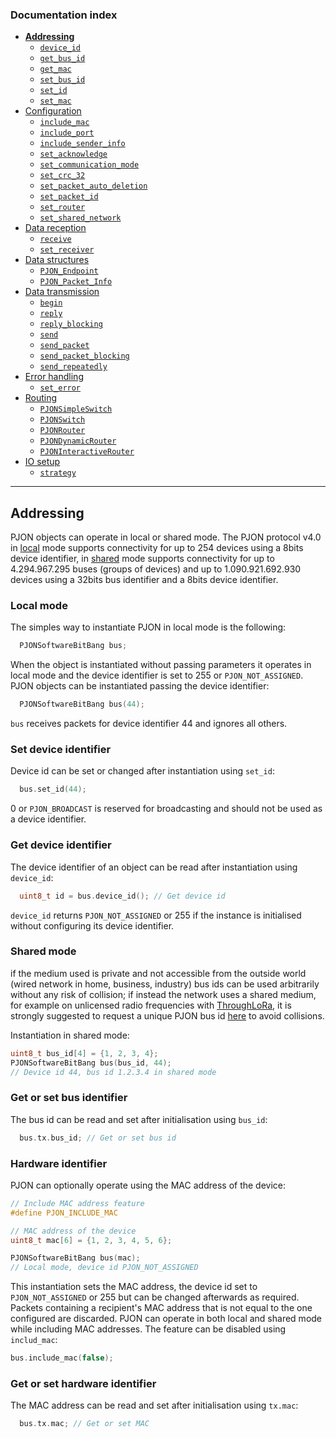 
### Documentation index
- **[Addressing](/documentation/addressing.md)**
  - [`device_id`](/documentation/addressing.md#local-mode)
  - [`get_bus_id`](/documentation/addressing.md#shared-mode)
  - [`get_mac`](/documentation/addressing.md#get-or-set-hardware-identifier)
  - [`set_bus_id`](/documentation/addressing.md#shared-mode)
  - [`set_id`](/documentation/addressing.md#local-mode)
  - [`set_mac`](/documentation/addressing.md#get-or-set-hardware-identifier)
- [Configuration](/documentation/configuration.md)
  - [`include_mac`](/documentation/configuration.md#hardware-identification)
  - [`include_port`](/documentation/configuration.md#network-service-identification)
  - [`include_sender_info`](/documentation/configuration.md#sender-information)
  - [`set_acknowledge`](/documentation/configuration.md#acknowledgement)
  - [`set_communication_mode`](/documentation/configuration.md#communication-mode)
  - [`set_crc_32`](/documentation/configuration.md#crc-configuration)
  - [`set_packet_auto_deletion`](/documentation/configuration.md#packet-handling)
  - [`set_packet_id`](/documentation/configuration.md#packet-identification)
  - [`set_router`](/documentation/configuration.md#router-mode)
  - [`set_shared_network`](/documentation/configuration.md#network-mode)
- [Data reception](/documentation/data-reception.md)
  - [`receive`](/documentation/data-reception.md#data-reception)
  - [`set_receiver`](/documentation/data-reception.md#data-reception)
- [Data structures](/documentation/data-structures.md)
  - [`PJON_Endpoint`](/documentation/data-structures.md#pjon_endpoint)
  - [`PJON_Packet_Info`](/documentation/data-structures.md#pjon_packet_info)
- [Data transmission](/documentation/data-transmission.md)
  - [`begin`](/documentation/data-transmission.md#begin)
  - [`reply`](/documentation/data-transmission.md#reply)
  - [`reply_blocking`](/documentation/data-transmission.md#reply_blocking)
  - [`send`](/documentation/data-transmission.md#send)
  - [`send_packet`](/documentation/data-transmission.md#send_packet)
  - [`send_packet_blocking`](/documentation/data-transmission.md#send_packet_blocking)
  - [`send_repeatedly`](/documentation/data-transmission.md#send_repeatedly)
- [Error handling](/documentation/error-handling.md)
  - [`set_error`](/documentation/error-handling.md#error-handling)
- [Routing](/documentation/routing.md)
  - [`PJONSimpleSwitch`](/documentation/routing.md#simpleswitch)
  - [`PJONSwitch`](/documentation/routing.md#switch)
  - [`PJONRouter`](/documentation/routing.md#router)
  - [`PJONDynamicRouter`](/documentation/routing.md#dynamicrouter)
  - [`PJONInteractiveRouter`](/documentation/routing.md#interactiverouter)
- [IO setup](/documentation/io-setup.md)
   - [`strategy`](/documentation/io-setup.md#io-setup)

---

## Addressing
PJON objects can operate in local or shared mode. The PJON protocol v4.0 in [local](/specification/PJON-protocol-specification-v4.0.md#local-mode) mode supports connectivity for up to 254 devices using a 8bits device identifier, in [shared](/specification/PJON-protocol-specification-v4.0.md#shared-mode) mode supports connectivity for up to 4.294.967.295 buses (groups of devices) and up to 1.090.921.692.930 devices using a 32bits bus identifier and a 8bits device identifier.

### Local mode

The simples way to instantiate PJON in local mode is the following:
```cpp  
  PJONSoftwareBitBang bus;
```
When the object is instantiated without passing parameters it operates in local mode and the device identifier is set to 255 or `PJON_NOT_ASSIGNED`. PJON objects can be instantiated passing the device identifier:
```cpp
  PJONSoftwareBitBang bus(44);
```
`bus` receives packets for device identifier 44 and ignores all others.

### Set device identifier

Device id can be set or changed after instantiation using `set_id`:
```cpp  
  bus.set_id(44);  
```
0 or `PJON_BROADCAST` is reserved for broadcasting and should not be used as a device identifier.

### Get device identifier

The device identifier of an object can be read after instantiation using `device_id`:
```cpp  
  uint8_t id = bus.device_id(); // Get device id
```
`device_id` returns `PJON_NOT_ASSIGNED` or 255 if the instance is initialised without configuring its device identifier.

### Shared mode

if the medium used is private and not accessible from the outside world (wired network in home, business, industry) bus ids can be used arbitrarily without any risk of collision; if instead the network uses a shared medium, for example on unlicensed radio frequencies with [ThroughLoRa](/src/strategies/ThroughLoRa), it is strongly suggested to request a unique PJON bus id [here](http://www.pjon.org/get-bus-id.php) to avoid collisions.

Instantiation in shared mode:
```cpp
uint8_t bus_id[4] = {1, 2, 3, 4};
PJONSoftwareBitBang bus(bus_id, 44);
// Device id 44, bus id 1.2.3.4 in shared mode
```
### Get or set bus identifier

The bus id can be read and set after initialisation using `bus_id`:
```cpp  
  bus.tx.bus_id; // Get or set bus id
```

### Hardware identifier

PJON can optionally operate using the MAC address of the device:
```cpp
// Include MAC address feature
#define PJON_INCLUDE_MAC

// MAC address of the device
uint8_t mac[6] = {1, 2, 3, 4, 5, 6};

PJONSoftwareBitBang bus(mac);
// Local mode, device id PJON_NOT_ASSIGNED
```
This instantiation sets the MAC address, the device id set to `PJON_NOT_ASSIGNED` or 255 but can be changed afterwards as required. Packets containing a recipient's MAC address that is not equal to the one configured are discarded. PJON can operate in both local and shared mode while including MAC addresses. The feature can be disabled using `includ_mac`:

```cpp
bus.include_mac(false);
```
### Get or set hardware identifier

The MAC address can be read and set after initialisation using `tx.mac`:
```cpp  
  bus.tx.mac; // Get or set MAC
```
